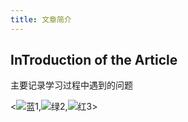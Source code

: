 ```yaml
---
title: 文章简介
---
```



## InTroduction of the Article
主要记录学习过程中遇到的问题

<![蓝1](https://aliyun.workdomain.cloud/github/image-20230304160853987.png),![绿2](https://aliyun.workdomain.cloud/github/image-20230304160853987.png),![红3](https://aliyun.workdomain.cloud/github/image-20230304160853987.png)>